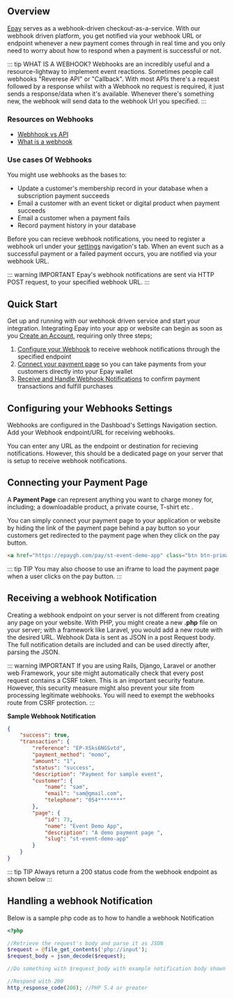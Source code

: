 ## Overview
[Epay](https://epaygh.com/) serves as a webhook-driven checkout-as-a-service. With our webhook driven platform, you get notified via your webhook URL or endpoint whenever a new payment comes through in real time and you only need to worry about how to respond when a payment is successful or not.
 
::: tip WHAT IS A WEBHOOK?
Webhooks are an incredibly useful and a resource-lightway to implement event reactions. Sometimes people call webhooks "Reverese API" or "Callback".
With most APIs there's a request followed by a response whilst with a Webhook no request is required, it just sends a response/data when it's available.
Whenever there's something new, the webhook will send data to the webhook Url you specified.
:::

### Resources on Webhooks
* [Webhhook vs API](https://sendgrid.com/blog/webhook-vs-api-whats-difference/)
* [What is a webhook](https://codeburst.io/what-are-webhooks-b04ec2bf9ca2)


### Use cases Of Webhooks
You might use webhooks as the bases to:
- Update a customer's membership record in your database when a subscription payment succeeds
- Email a customer with an event ticket or digital product when payment succeeds
- Email a customer when a payment fails
- Record payment history in your database 


Before you can recieve webhook notifications, you need to register a webhook url under your [settings](https://epaygh.com/settings) navigation's tab. 
When an event such as a successful payment or a failed payment occurs, you are notified via your webhook URL. 

::: warning IMPORTANT
Epay's webhook notifications are sent via HTTP POST request, to your specified webhook URL.
:::



## Quick Start
Get up and running with our webhook driven service and start your integration.
Integrating Epay into your app or website can begin as soon as you [Create an Account](https://epaygh.com/register), requiring only three steps;
1. [Configure your Webhook](/developers/#configuring-your-webhooks-settings) to receive webhook notifications through the specified endpoint
2. [Connect your payment page](/developers/#connecting-your-payment-page) so you can take payments from your customers directly into your Epay wallet 
3. [Receive and Handle Webhook Notifications](/developers/#recieving-a-webhook-notification) to confirm payment transactions and fulfill purchases


## Configuring your Webhooks Settings
Webhooks are configured in the Dashboad's Settings Navigation section. Add your Webhook endpoint/URL for receiving webhooks.

You can enter any URL as the endpoint or destination for recieving notifications. However, this should be a dedicated page on your server that is setup to receive webhook notifications.


## Connecting your Payment Page
A **Payment Page** can represent anything you want to charge money for, including; a downloadable product, a private course, T-shirt etc .

You can simply connect your payment page to your application or website by hiding the link of the payment page behind a pay button so your customers get redirected
to the payment page when they click on the pay button. 

```html
<a href="https://epaygh.com/pay/st-event-demo-app" class="btn btn-primary">Pay</a>
```

::: tip TIP
You may also choose to use an iframe to load the payment page when a user clicks on the pay button.
:::

## Receiving a webhook Notification
Creating a webhook endpoint on your server is not different from creating any page on your website. With PHP, you might create a new **.php** file on your server; with a framework like Laravel, you would add a new route with the desired URL. Webhook Data is sent as JSON in a post Request body. The full notification details are included and can be used directly after, parsing the JSON.

::: warning IMPORTANT
If you are using Rails, Django, Laravel or another web Framework, your site might automatically check that every post request contains a CSRF token. This is an important security feature. However, this security measure might also prevent your site from processing legitimate webhooks. You will need to exempt the webhooks route from CSRF protection.
:::

**Sample Webhook Notification**
```json
{
    "success": true,
    "transaction": {
        "reference": "EP-XSks6NGSvtd",
        "payment_method": "momo",
        "amount": "1",
        "status": "success",
        "description": "Payment for sample event",
        "customer": {
            "name": "sam",
            "email": "sam@gmail.com",
            "telephone": "054********"
        },
        "page": {
            "id": 73,
            "name": "Event Demo App",
            "description": "A demo payment page ",
            "slug": "st-event-demo-app"
        }
    }
}

```
::: tip TIP
Always return a 200 status code from the webhook endpoint as shown below
:::

## Handling a webhook Notification
Below is a sample php code as to how to handle a webhook Notification

```php
<?php

//Retrieve the request's body and parse it as JSON
$request = @file_get_contents('php://input');
$request_body = json_decode($request); 

//Do something with $request_body with example notification body shown above

//Respond with 200
http_response_code(200); //PHP 5.4 or greater
```

